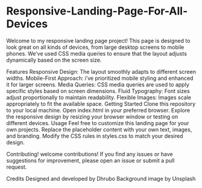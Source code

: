 # Responsive-Landing-Page-For-All-Devices
Welcome to my responsive landing page project! This page is designed to look great on all kinds of devices, from large desktop screens to mobile phones. We’ve used CSS media queries to ensure that the layout adjusts dynamically based on the screen size.

Features
Responsive Design: The layout smoothly adapts to different screen widths.
Mobile-First Approach: i’ve prioritized mobile styling and enhanced it for larger screens.
Media Queries: CSS media queries are used to apply specific styles based on screen dimensions.
Fluid Typography: Font sizes adjust proportionally to maintain readability.
Flexible Images: Images scale appropriately to fit the available space.
Getting Started
Clone this repository to your local machine.
Open index.html in your preferred browser.
Explore the responsive design by resizing your browser window or testing on different devices.
Usage
Feel free to customize this landing page for your own projects. Replace the placeholder content with your own text, images, and branding. Modify the CSS rules in styles.css to match your desired design.

Contributing!
welcome contributions! If you find any issues or have suggestions for improvement, please open an issue or submit a pull request.

Credits
Designed and developed by Dhrubo
Background image by Unsplash
